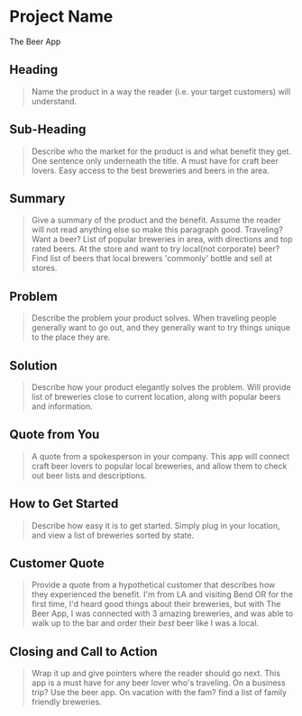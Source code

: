 # Project Name #
The Beer App
<!-- 
> This material was originally posted [here](http://www.quora.com/What-is-Amazons-approach-to-product-development-and-product-management). It is reproduced here for posterities sake.

There is an approach called "working backwards" that is widely used at Amazon. They work backwards from the customer, rather than starting with an idea for a product and trying to bolt customers onto it. While working backwards can be applied to any specific product decision, using this approach is especially important when developing new products or features.

For new initiatives a product manager typically starts by writing an internal press release announcing the finished product. The target audience for the press release is the new/updated product's customers, which can be retail customers or internal users of a tool or technology. Internal press releases are centered around the customer problem, how current solutions (internal or external) fail, and how the new product will blow away existing solutions.

If the benefits listed don't sound very interesting or exciting to customers, then perhaps they're not (and shouldn't be built). Instead, the product manager should keep iterating on the press release until they've come up with benefits that actually sound like benefits. Iterating on a press release is a lot less expensive than iterating on the product itself (and quicker!).

If the press release is more than a page and a half, it is probably too long. Keep it simple. 3-4 sentences for most paragraphs. Cut out the fat. Don't make it into a spec. You can accompany the press release with a FAQ that answers all of the other business or execution questions so the press release can stay focused on what the customer gets. My rule of thumb is that if the press release is hard to write, then the product is probably going to suck. Keep working at it until the outline for each paragraph flows. 

Oh, and I also like to write press-releases in what I call "Oprah-speak" for mainstream consumer products. Imagine you're sitting on Oprah's couch and have just explained the product to her, and then you listen as she explains it to her audience. That's "Oprah-speak", not "Geek-speak".

Once the project moves into development, the press release can be used as a touchstone; a guiding light. The product team can ask themselves, "Are we building what is in the press release?" If they find they're spending time building things that aren't in the press release (overbuilding), they need to ask themselves why. This keeps product development focused on achieving the customer benefits and not building extraneous stuff that takes longer to build, takes resources to maintain, and doesn't provide real customer benefit (at least not enough to warrant inclusion in the press release).
 -->
 
## Heading ##
  > Name the product in a way the reader (i.e. your target customers) will understand.

## Sub-Heading ##
  > Describe who the market for the product is and what benefit they get. One sentence only underneath the title.
A must have for craft beer lovers. Easy access to the best breweries and beers in the area.
## Summary ##
  > Give a summary of the product and the benefit. Assume the reader will not read anything else so make this paragraph good.
    Traveling? Want a beer? List of popular breweries in area, with directions and top rated beers. At the store and want to try local(not corporate) beer? Find list of beers that local brewers 'commonly' bottle and sell at stores.
## Problem ##
  > Describe the problem your product solves.
  When traveling people generally want to go out, and they generally want to try things unique to the place they are. 
## Solution ##
  > Describe how your product elegantly solves the problem.
  Will provide list of breweries close to current location, along with popular beers and information.
## Quote from You ##
  > A quote from a spokesperson in your company.
  This app will connect craft beer lovers to popular local breweries, and allow them to check out beer lists and descriptions.
## How to Get Started ##
  > Describe how easy it is to get started.
  Simply plug in your location, and view a list of breweries sorted by state.
## Customer Quote ##
  > Provide a quote from a hypothetical customer that describes how they experienced the benefit.
  I'm from LA and visiting Bend OR for the first time, I'd heard good things about their breweries, but with The Beer App, I was connected with 3 amazing breweries, and was able to walk up to the bar and order their *best* beer like I was a local.
## Closing and Call to Action ##
  > Wrap it up and give pointers where the reader should go next.
  This app is a must have for any beer lover who's traveling. On a business trip? Use the beer app. On vacation with the fam? find a list of family friendly breweries.